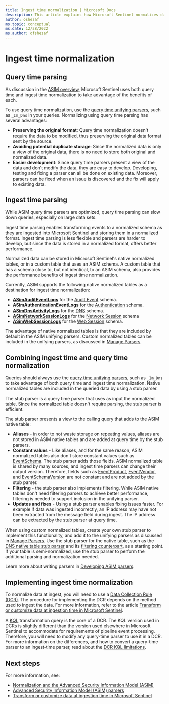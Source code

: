```yaml
---
title: Ingest time normalization | Microsoft Docs
description: This article explains how Microsoft Sentinel normalizes data at ingest
author: oshezaf
ms.topic: conceptual
ms.date: 12/28/2022
ms.author: ofshezaf
---
```


# Ingest time normalization

## Query time parsing

As discussion in the [ASIM overview](normalization.md), Microsoft Sentinel uses both query time and ingest time normalization to take advantage of the benefits of each.

To use query time normalization, use the [query time unifying parsers](normalization-about-parsers.md#unifying-parsers), such as `_Im_Dns` in your queries. Normalizing using query time parsing has several advantages:
 
- **Preserving the original format**: Query time normalization doesn't require the data to be modified, thus preserving the original data format sent by the source.
- **Avoiding potential duplicate storage**: Since the normalized data is only a view of the original data, there is no need to store both original and normalized data. 
- **Easier development**: Since query time parsers present a view of the data and don't modify the data, they are easy to develop. Developing, testing and fixing a parser can all be done on existing data. Moreover, parsers can be fixed when an issue is discovered and the fix will apply to existing data.

## Ingest time parsing

While ASIM query time parsers are optimized, query time parsing can slow down queries, especially on large data sets. 

Ingest time parsing enables transforming events to a normalized schema as they are ingested into Microsoft Sentinel and storing them in a normalized format. Ingest time parsing is less flexible and parsers are harder to develop, but since the data is stored in a normalized format, offers better performance.

Normalized data can be stored in Microsoft Sentinel's native normalized tables, or in a custom table that uses an ASIM schema. A custom table that has a schema close to, but not identical, to an ASIM schema, also provides the performance benefits of ingest time normalization.

Currently, ASIM supports the following native normalized tables as a destination for ingest time normalization:
- [**ASimAuditEventLogs**](/azure/azure-monitor/reference/tables/asimauditeventlogs) for the [Audit Event](normalization-schema-audit.md) schema.
- **ASimAuthenticationEventLogs** for the [Authentication](normalization-schema-authentication.md) schema.
- [**ASimDnsActivityLogs**](/azure/azure-monitor/reference/tables/asimdnsactivitylogs) for the [DNS](normalization-schema-dns.md) schema.
- [**ASimNetworkSessionLogs**](/azure/azure-monitor/reference/tables/asimnetworksessionlogs) for the [Network Session](normalization-schema-network.md) schema 
- [**ASimWebSessionLogs**](/azure/azure-monitor/reference/tables/asimwebsessionlogs) for the [Web Session](normalization-schema-web.md) schema.

The advantage of native normalized tables is that they are included by default in the ASIM unifying parsers. Custom normalized tables can be included in the unifying parsers, as discussed in [Manage Parsers](normalization-manage-parsers.md).

## Combining ingest time and query time normalization

Queries should always use the [query time unifying parsers](normalization-about-parsers.md#unifying-parsers), such as `_Im_Dns` to take advantage of both query time and ingest time normalization. Native normalized tables are included in the queried data by using a stub parser.

The stub parser is a query time parser that uses as input the normalized table. Since the normalized table doesn't require parsing, the stub parser is efficient.

The stub parser presents a view to the calling query that adds to the ASIM native table:

- **Aliases** - in order to not waste storage on repeating values, aliases are not stored in ASIM native tables and are added at query time by the stub parsers.
- **Constant values** - Like aliases, and for the same reason, ASIM normalized tables also don't store constant values  such as [EventSchema](normalization-common-fields.md#eventschema). The stub parser adds those fields. ASIM normalized table is shared by many sources, and ingest time parsers can change their output version. Therefore, fields such as [EventProduct](normalization-common-fields.md#eventproduct), [EventVendor](normalization-common-fields.md#eventvendor), and [EventSchemaVersion](normalization-common-fields.md#eventschemaversion) are not constant and are not added by the stub parser. 
- **Filtering** - the stub parser also implements filtering. While ASIM native tables don't need filtering parsers to achieve better performance, filtering is needed to support inclusion in the unifying parser.
- **Updates and fixes** - Using a stub parser enables fixing issues faster. For example if data was ingested incorrectly, an IP address may have not been extracted from the message field during ingest. The IP address can be extracted by the stub parser at query time. 
 
When using custom normalized tables, create your own stub parser to implement this functionality, and add it to the unifying parsers as discussed in [Manage Parsers](normalization-manage-parsers.md). Use the stub parser for the native table, such as the [DNS native table stub parser](https://github.com/Azure/Azure-Sentinel/blob/master/Parsers/ASimDns/Parsers/ASimDnsNative.yaml) and its [filtering counterpart](https://github.com/Azure/Azure-Sentinel/blob/master/Parsers/ASimDns/Parsers/vimDnsNative.yaml), as a starting point. If your table is semi-normalized, use the stub parser to perform the additional parsing and normalization needed.

Learn more about writing parsers in [Developing ASIM parsers](normalization-develop-parsers.md).

## Implementing ingest time normalization
 
To normalize data at ingest, you will need to use a [Data Collection Rule (DCR)](/azure/azure-monitor/essentials/data-collection-rule-overview). The procedure for implementing the DCR depends on the method used to ingest the data. For more information, refer to the article [Transform or customize data at ingestion time in Microsoft Sentinel](configure-data-transformation.md).

A [KQL](kusto-overview.md) transformation query is the core of a DCR. The KQL version used in DCRs is slightly different than the version used elsewhere in Microsoft Sentinel to accommodate for requirements of pipeline event processing. Therefore, you will need to modify any query-time parser to use it in a DCR. For more information on the differences, and how to convert a query-time parser to an ingest-time parser, read about the [DCR KQL limitations](/azure/azure-monitor/essentials/data-collection-transformations-structure#kql-limitations).


## <a name="next-steps"></a>Next steps

For more information, see:

- [Normalization and the Advanced Security Information Model (ASIM)](normalization.md)
- [Advanced Security Information Model (ASIM) parsers](normalization-parsers-overview.md)
- [Transform or customize data at ingestion time in Microsoft Sentinel](configure-data-transformation.md)